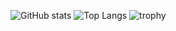 
![GitHub stats](https://github-readme-stats-git-main-araj.vercel.app/api?username=araj-dev&count_private=true)
![Top Langs](https://github-readme-stats-git-main-araj.vercel.app/api/top-langs/?username=araj-dev&layout=compact)
![trophy](https://github-profile-trophy.vercel.app/?username=araj-dev&rank=-C)
